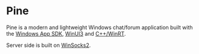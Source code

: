 # Pine

Pine is a modern and lightweight Windows chat/forum application built with the [Windows App SDK](https://docs.microsoft.com/windows/apps/windows-app-sdk/), [WinUI3](https://docs.microsoft.com/windows/apps/winui/winui3/
) and [C++/WinRT](http://aka.ms/cppwinrt/).

Server side is built on [WinSocks2](https://learn.microsoft.com/en-us/windows/win32/winsock/windows-sockets-start-page-2).